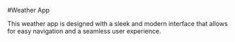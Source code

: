 #Weather App

This weather app is designed with a sleek and modern interface that allows
for easy navigation and a seamless user experience.